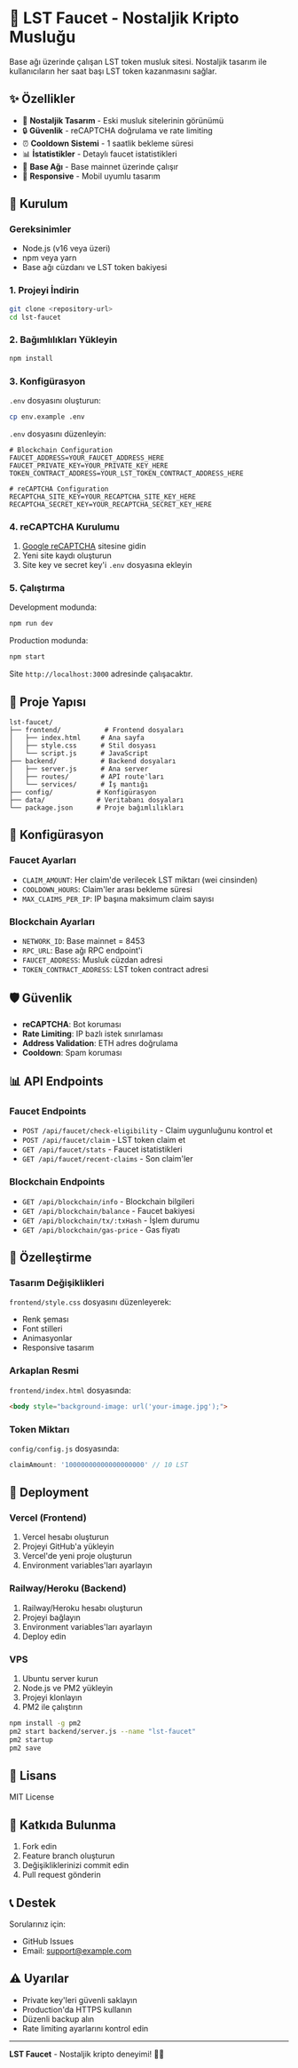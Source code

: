 # 🚰 LST Faucet - Nostaljik Kripto Musluğu

Base ağı üzerinde çalışan LST token musluk sitesi. Nostaljik tasarım ile kullanıcıların her saat başı LST token kazanmasını sağlar.

## ✨ Özellikler

- 🎨 **Nostaljik Tasarım** - Eski musluk sitelerinin görünümü
- 🔒 **Güvenlik** - reCAPTCHA doğrulama ve rate limiting
- ⏰ **Cooldown Sistemi** - 1 saatlik bekleme süresi
- 📊 **İstatistikler** - Detaylı faucet istatistikleri
- 🔗 **Base Ağı** - Base mainnet üzerinde çalışır
- 📱 **Responsive** - Mobil uyumlu tasarım

## 🚀 Kurulum

### Gereksinimler

- Node.js (v16 veya üzeri)
- npm veya yarn
- Base ağı cüzdanı ve LST token bakiyesi

### 1. Projeyi İndirin

```bash
git clone <repository-url>
cd lst-faucet
```

### 2. Bağımlılıkları Yükleyin

```bash
npm install
```

### 3. Konfigürasyon

`.env` dosyasını oluşturun:

```bash
cp env.example .env
```

`.env` dosyasını düzenleyin:

```env
# Blockchain Configuration
FAUCET_ADDRESS=YOUR_FAUCET_ADDRESS_HERE
FAUCET_PRIVATE_KEY=YOUR_PRIVATE_KEY_HERE
TOKEN_CONTRACT_ADDRESS=YOUR_LST_TOKEN_CONTRACT_ADDRESS_HERE

# reCAPTCHA Configuration
RECAPTCHA_SITE_KEY=YOUR_RECAPTCHA_SITE_KEY_HERE
RECAPTCHA_SECRET_KEY=YOUR_RECAPTCHA_SECRET_KEY_HERE
```

### 4. reCAPTCHA Kurulumu

1. [Google reCAPTCHA](https://www.google.com/recaptcha/admin) sitesine gidin
2. Yeni site kaydı oluşturun
3. Site key ve secret key'i `.env` dosyasına ekleyin

### 5. Çalıştırma

Development modunda:
```bash
npm run dev
```

Production modunda:
```bash
npm start
```

Site `http://localhost:3000` adresinde çalışacaktır.

## 📁 Proje Yapısı

```
lst-faucet/
├── frontend/           # Frontend dosyaları
│   ├── index.html     # Ana sayfa
│   ├── style.css      # Stil dosyası
│   └── script.js      # JavaScript
├── backend/           # Backend dosyaları
│   ├── server.js      # Ana server
│   ├── routes/        # API route'ları
│   └── services/      # İş mantığı
├── config/           # Konfigürasyon
├── data/             # Veritabanı dosyaları
└── package.json      # Proje bağımlılıkları
```

## 🔧 Konfigürasyon

### Faucet Ayarları

- `CLAIM_AMOUNT`: Her claim'de verilecek LST miktarı (wei cinsinden)
- `COOLDOWN_HOURS`: Claim'ler arası bekleme süresi
- `MAX_CLAIMS_PER_IP`: IP başına maksimum claim sayısı

### Blockchain Ayarları

- `NETWORK_ID`: Base mainnet = 8453
- `RPC_URL`: Base ağı RPC endpoint'i
- `FAUCET_ADDRESS`: Musluk cüzdan adresi
- `TOKEN_CONTRACT_ADDRESS`: LST token contract adresi

## 🛡️ Güvenlik

- **reCAPTCHA**: Bot koruması
- **Rate Limiting**: IP bazlı istek sınırlaması
- **Address Validation**: ETH adres doğrulama
- **Cooldown**: Spam koruması

## 📊 API Endpoints

### Faucet Endpoints

- `POST /api/faucet/check-eligibility` - Claim uygunluğunu kontrol et
- `POST /api/faucet/claim` - LST token claim et
- `GET /api/faucet/stats` - Faucet istatistikleri
- `GET /api/faucet/recent-claims` - Son claim'ler

### Blockchain Endpoints

- `GET /api/blockchain/info` - Blockchain bilgileri
- `GET /api/blockchain/balance` - Faucet bakiyesi
- `GET /api/blockchain/tx/:txHash` - İşlem durumu
- `GET /api/blockchain/gas-price` - Gas fiyatı

## 🎨 Özelleştirme

### Tasarım Değişiklikleri

`frontend/style.css` dosyasını düzenleyerek:
- Renk şeması
- Font stilleri
- Animasyonlar
- Responsive tasarım

### Arkaplan Resmi

`frontend/index.html` dosyasında:
```html
<body style="background-image: url('your-image.jpg');">
```

### Token Miktarı

`config/config.js` dosyasında:
```javascript
claimAmount: '10000000000000000000' // 10 LST
```

## 🚀 Deployment

### Vercel (Frontend)

1. Vercel hesabı oluşturun
2. Projeyi GitHub'a yükleyin
3. Vercel'de yeni proje oluşturun
4. Environment variables'ları ayarlayın

### Railway/Heroku (Backend)

1. Railway/Heroku hesabı oluşturun
2. Projeyi bağlayın
3. Environment variables'ları ayarlayın
4. Deploy edin

### VPS

1. Ubuntu server kurun
2. Node.js ve PM2 yükleyin
3. Projeyi klonlayın
4. PM2 ile çalıştırın

```bash
npm install -g pm2
pm2 start backend/server.js --name "lst-faucet"
pm2 startup
pm2 save
```

## 📝 Lisans

MIT License

## 🤝 Katkıda Bulunma

1. Fork edin
2. Feature branch oluşturun
3. Değişikliklerinizi commit edin
4. Pull request gönderin

## 📞 Destek

Sorularınız için:
- GitHub Issues
- Email: support@example.com

## ⚠️ Uyarılar

- Private key'leri güvenli saklayın
- Production'da HTTPS kullanın
- Düzenli backup alın
- Rate limiting ayarlarını kontrol edin

---

**LST Faucet** - Nostaljik kripto deneyimi! 🚰✨



